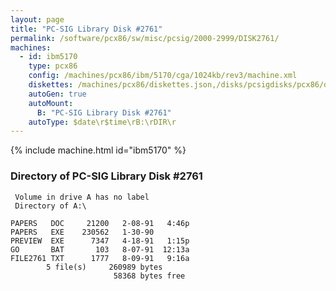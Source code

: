 ```yaml
---
layout: page
title: "PC-SIG Library Disk #2761"
permalink: /software/pcx86/sw/misc/pcsig/2000-2999/DISK2761/
machines:
  - id: ibm5170
    type: pcx86
    config: /machines/pcx86/ibm/5170/cga/1024kb/rev3/machine.xml
    diskettes: /machines/pcx86/diskettes.json,/disks/pcsigdisks/pcx86/diskettes.json
    autoGen: true
    autoMount:
      B: "PC-SIG Library Disk #2761"
    autoType: $date\r$time\rB:\rDIR\r
---
```


{% include machine.html id="ibm5170" %}

### Directory of PC-SIG Library Disk #2761

     Volume in drive A has no label
     Directory of A:\

    PAPERS   DOC     21200   2-08-91   4:46p
    PAPERS   EXE    230562   1-30-90
    PREVIEW  EXE      7347   4-18-91   1:15p
    GO       BAT       103   8-07-91  12:13a
    FILE2761 TXT      1777   8-09-91   9:16a
            5 file(s)     260989 bytes
                           58368 bytes free

